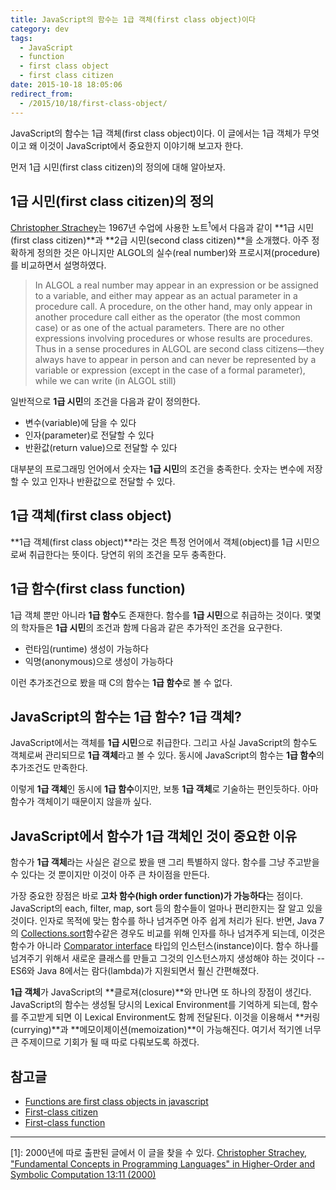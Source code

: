 ```yaml
---
title: JavaScript의 함수는 1급 객체(first class object)이다
category: dev
tags:
  - JavaScript
  - function
  - first class object
  - first class citizen
date: 2015-10-18 18:05:06
redirect_from:
  - /2015/10/18/first-class-object/
---
```



JavaScript의 함수는 1급 객체(first class object)이다. 이 글에서는 1급 객체가 무엇이고 왜 이것이 JavaScript에서 중요한지 이야기해 보고자 한다.

먼저 1급 시민(first class citizen)의 정의에 대해 알아보자.

## 1급 시민(first class citizen)의 정의

[Christopher Strachey](https://en.wikipedia.org/wiki/Christopher_Strachey)는 1967년 수업에 사용한 노트<sup>1</sup>에서 다음과 같이 **1급 시민(first class citizen)**과 **2급 시민(second class citizen)**을 소개했다. 아주 정확하게 정의한 것은 아니지만 ALGOL의 실수(real number)와 프로시져(procedure)를 비교하면서 설명하였다.

> In ALGOL a real number may appear in an expression or be assigned to a variable, and either may appear as an actual parameter in a procedure call. A procedure, on the other hand, may only appear in another procedure call either as the operator (the most common case) or as one of the actual parameters. There are no other expressions involving procedures or whose results are procedures. Thus in a sense procedures in ALGOL are second class citizens—they always have to appear in person and can never be represented by a variable or expression (except in the case of a formal parameter), while we can write (in ALGOL still)

일반적으로 **1급 시민**의 조건을 다음과 같이 정의한다.

* 변수(variable)에 담을 수 있다
* 인자(parameter)로 전달할 수 있다
* 반환값(return value)으로 전달할 수 있다

대부분의 프로그래밍 언어에서 숫자는 **1급 시민**의 조건을 충족한다. 숫자는 변수에 저장할 수 있고 인자나 반환값으로 전달할 수 있다.

## 1급 객체(first class object)

**1급 객체(first class object)**라는 것은 특정 언어에서 객체(object)를 1급 시민으로써 취급한다는 뜻이다. 당연히 위의 조건을 모두 충족한다.

## 1급 함수(first class function)

1급 객체 뿐만 아니라 **1급 함수**도 존재한다. 함수를 **1급 시민**으로 취급하는 것이다. 몇몇의 학자들은 **1급 시민**의 조건과 함께 다음과 같은 추가적인 조건을 요구한다.

* 런타임(runtime) 생성이 가능하다
* 익명(anonymous)으로 생성이 가능하다

이런 추가조건으로 봤을 때 C의 함수는 **1급 함수**로 볼 수 없다.

## JavaScript의 함수는 1급 함수? 1급 객체?

JavaScript에서는 객체를 **1급 시민**으로 취급한다. 그리고 사실  JavaScript의  함수도 객체로써 관리되므로 **1급 객체**라고 볼 수 있다. 동시에 JavaScript의 함수는 **1급 함수**의 추가조건도 만족한다.

이렇게 **1급 객체**인 동시에 **1급 함수**이지만, 보통 **1급 객체**로 기술하는 편인듯하다. 아마 함수가 객체이기 때문이지 않을까 싶다.

## JavaScript에서 함수가 1급 객체인 것이 중요한 이유

함수가 **1급 객체**라는 사실은 겉으로 봤을 땐 그리 특별하지 않다. 함수를 그냥 주고받을 수 있다는 것 뿐이지만 이것이 아주 큰 차이점을 만든다.

가장 중요한 장점은 바로 **고차 함수(high order function)가 가능하다**는 점이다. JavaScript의 each, filter, map, sort 등의 함수들이 얼마나 편리한지는 잘 알고 있을 것이다. 인자로 목적에 맞는 함수를 하나 넘겨주면 아주 쉽게 처리가 된다. 반면, Java 7의 [Collections.sort](http://docs.oracle.com/javase/7/docs/api/java/util/Collections.html)함수같은 경우도 비교를 위해 인자를 하나 넘겨주게 되는데, 이것은 함수가 아니라 [Comparator interface](http://docs.oracle.com/javase/7/docs/api/java/util/Comparator.html) 타입의 인스턴스(instance)이다. 함수 하나를 넘겨주기 위해서 새로운 클래스를 만들고 그것의 인스턴스까지 생성해야 하는 것이다 -- ES6와 Java 8에서는 람다(lambda)가 지원되면서 훨신 간편해졌다.

**1급 객체**가 JavaScript의 **클로져(closure)**와 만나면 또 하나의 장점이 생긴다. JavaScript의 함수는 생성될 당시의 Lexical Environment를 기억하게 되는데, 함수를 주고받게 되면 이 Lexical Environment도 함께 전달된다. 이것을 이용해서 **커링(currying)**과 **메모이제이션(memoization)**이 가능해진다. 여기서 적기엔 너무 큰 주제이므로 기회가 될 때 따로 다뤄보도록 하겠다.

## 참고글
* [Functions are first class objects in javascript](http://helephant.com/2008/08/19/functions-are-first-class-objects-in-javascript/)
* [First-class citizen](https://en.wikipedia.org/wiki/First-class_citizen)
* [First-class function](https://en.wikipedia.org/wiki/First-class_function)

---
[1]: 2000년에 따로 출판된 글에서 이 글을 찾을 수 있다. [Christopher Strachey, "Fundamental Concepts in Programming Languages" in Higher-Order and Symbolic Computation 13:11 (2000)](https://www.cs.cmu.edu/~crary/819-f09/Strachey67.pdf)